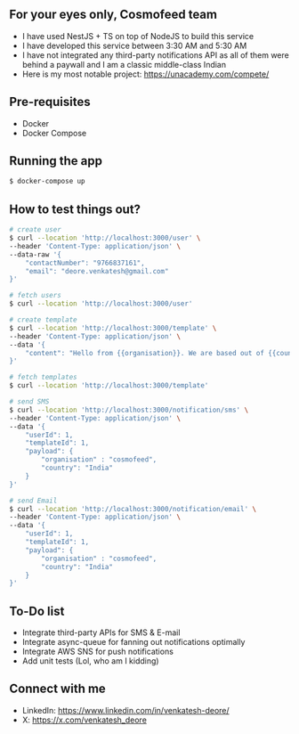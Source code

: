## For your eyes only, Cosmofeed team
- I have used NestJS + TS on top of NodeJS to build this service
- I have developed this service between 3:30 AM and 5:30 AM
- I have not integrated any third-party notifications API as all of them were behind a paywall and I am a classic middle-class Indian
- Here is my most notable project: https://unacademy.com/compete/

## Pre-requisites
- Docker
- Docker Compose

## Running the app

```bash
$ docker-compose up
```

## How to test things out?

```bash
# create user
$ curl --location 'http://localhost:3000/user' \
--header 'Content-Type: application/json' \
--data-raw '{
    "contactNumber": "9766837161",
    "email": "deore.venkatesh@gmail.com"
}'

# fetch users
$ curl --location 'http://localhost:3000/user'

# create template
$ curl --location 'http://localhost:3000/template' \
--header 'Content-Type: application/json' \
--data '{
    "content": "Hello from {{organisation}}. We are based out of {{country}}"
}'

# fetch templates
$ curl --location 'http://localhost:3000/template'

# send SMS
$ curl --location 'http://localhost:3000/notification/sms' \
--header 'Content-Type: application/json' \
--data '{
    "userId": 1,
    "templateId": 1,
    "payload": {
        "organisation" : "cosmofeed",
        "country": "India"
    }
}'

# send Email
$ curl --location 'http://localhost:3000/notification/email' \
--header 'Content-Type: application/json' \
--data '{
    "userId": 1,
    "templateId": 1,
    "payload": {
        "organisation" : "cosmofeed",
        "country": "India"
    }
}'
```

## To-Do list
- Integrate third-party APIs for SMS & E-mail
- Integrate async-queue for fanning out notifications optimally
- Integrate AWS SNS for push notifications
- Add unit tests (Lol, who am I kidding)


## Connect with me
- LinkedIn: https://www.linkedin.com/in/venkatesh-deore/
- X: https://x.com/venkatesh_deore
